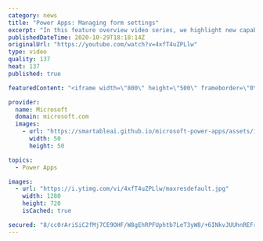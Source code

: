 ```yaml
---
category: news
title: "Power Apps: Managing form settings"
excerpt: "In this feature overview video series, we highlight new capabilities included in the latest update to Microsoft Power Apps.  Improvements to Microsoft Power Apps for managing form settings and events allow users to set various features on a form in the new modern designer.   Get the most out of Power"
publishedDateTime: 2020-10-29T18:18:14Z
originalUrl: "https://youtube.com/watch?v=4xfT4uZPLlw"
type: video
quality: 137
heat: 137
published: true

featuredContent: "<iframe width=\"800\" height=\"500\" frameborder=\"0\" src=\"https://www.youtube.com/embed/4xfT4uZPLlw\" allow=\"accelerometer; autoplay; encrypted-media; gyroscope; picture-in-picture\" allowfullscreen></iframe>"

provider:
  name: Microsoft
  domain: microsoft.com
  images:
    - url: "https://smartableai.github.io/microsoft-power-apps/assets/images/organizations/microsoft.com-50x50.jpg"
      width: 50
      height: 50

topics:
  - Power Apps

images:
  - url: "https://i.ytimg.com/vi/4xfT4uZPLlw/maxresdefault.jpg"
    width: 1280
    height: 720
    isCached: true

secured: "8/cc0rAriSiC2fMj7CE9OHF/W8gEhRPFUphtb7LeT3yW8/+6INkvJUUhnREFrktHts2OylgdpJbWkELSbQT1Dee+6wb3h/F9XbuR2SAlG0P9ihRfEzbxfhSWGdsdvLN3HvCE19APhDEJ7vyenmsPWZna7Pg7GTMD660k4VogSSlFNTfRQu0MZqLfangLrBa/00G0oY6R2+LPcjCyIq9SoyQPQlUAt8dWzODNGd6Uc/xPWmIjNsg/Uv+XuAvlneHBAL4IBd6zvUA99Nm4Sa/TAO9cH+6yz5fZIeXnTmWBB9wbscYl7SYXTGBJZaOfDJXSoW74/n2b5SgaZjJ8QlEyP8xF6XJEnardP8KC2nwv3vK9jFdY4d4tt0KXddhZW9VNHyI684a52tLx4nHslsV1tPL0+K+OnT8ltHfSnV6AXJh+YfV3Mn8eyNJfTa7F4IbV;Tw1lV1zaK8oWufjOMGJo+Q=="
---
```



